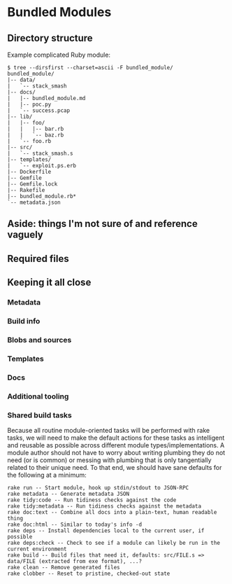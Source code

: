 # Bundled Modules
## Directory structure
Example complicated Ruby module:
```
$ tree --dirsfirst --charset=ascii -F bundled_module/
bundled_module/
|-- data/
|   `-- stack_smash
|-- docs/
|   |-- bundled_module.md
|   |-- poc.py
|   `-- success.pcap
|-- lib/
|   |-- foo/
|   |   |-- bar.rb
|   |   `-- baz.rb
|   `-- foo.rb
|-- src/
|   `-- stack_smash.s
|-- templates/
|   `-- exploit.ps.erb
|-- Dockerfile
|-- Gemfile
|-- Gemfile.lock
|-- Rakefile
|-- bundled_module.rb*
`-- metadata.json
```

## Aside: things I'm not sure of and reference vaguely
## Required files
## Keeping it all close
### Metadata
### Build info
### Blobs and sources
### Templates
### Docs
### Additional tooling
### Shared build tasks
Because all routine module-oriented tasks will be performed with rake tasks, we will need to make the default actions for these tasks as intelligent and reusable as possible across different module types/implementations. A module author should not have to worry about writing plumbing they do not need (or is common) or messing with plumbing that is only tangentially related to their unique need. To that end, we should have sane defaults for the following at a minimum:
```
rake run -- Start module, hook up stdin/stdout to JSON-RPC
rake metadata -- Generate metadata JSON
rake tidy:code -- Run tidiness checks against the code
rake tidy:metadata -- Run tidiness checks against the metadata
rake doc:text -- Combine all docs into a plain-text, human readable thing
rake doc:html -- Similar to today's info -d
rake deps -- Install dependencies local to the current user, if possible
rake deps:check -- Check to see if a module can likely be run in the current environment
rake build -- Build files that need it, defaults: src/FILE.s => data/FILE (extracted from exe format), ...?
rake clean -- Remove generated files
rake clobber -- Reset to pristine, checked-out state
```

